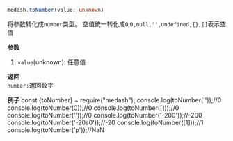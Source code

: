 ```ts
medash.toNumber(value: unknown)
```
将参数转化成`number`类型。
空值统一转化成`0`,`0,null,'',undefined,{},[]`表示空值

**参数**  
1. `value`(unknown): 任意值

**返回**  
`number:`返回数字 

**例子**
<me-embed>const {toNumber} = require("medash");
console.log(toNumber(''));//0
console.log(toNumber(0));//0
console.log(toNumber([]));//0
console.log(toNumber(''));//0
console.log(toNumber('-200'));//-200
console.log(toNumber('-20s0'));//-20
console.log(toNumber([1]));//1
console.log(toNumber('p'));//NaN</me-embed>
